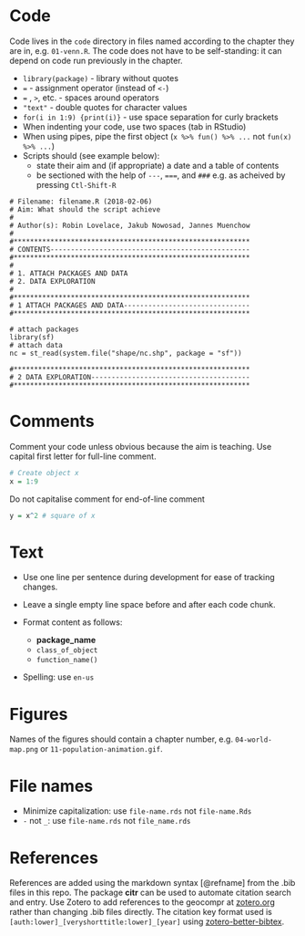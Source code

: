 # Code

Code lives in the `code` directory in files named according to the chapter they are in, e.g. `01-venn.R`.
The code does not have to be self-standing: it can depend on code run previously in the chapter.
        
- `library(package)` - library without quotes
- `=` - assignment operator (instead of `<-`)
- ` = ` , ` > `, etc. - spaces around operators
- `"text"` - double quotes for character values
- `for(i in 1:9) {print(i)}` - use space separation for curly brackets
- When indenting your code, use two spaces (tab in RStudio)
- When using pipes, pipe the first object (`x %>% fun() %>% ...` not `fun(x) %>% ...`)
- Scripts should (see example below): 
  - state their aim and (if appropriate) a date and a table of contents
  - be sectioned with the help of `---`, `===`, and `###` e.g. as acheived by pressing `Ctl-Shift-R`

```
# Filename: filename.R (2018-02-06)
# Aim: What should the script achieve
#
# Author(s): Robin Lovelace, Jakub Nowosad, Jannes Muenchow
#
#**********************************************************
# CONTENTS-------------------------------------------------
#**********************************************************
#
# 1. ATTACH PACKAGES AND DATA
# 2. DATA EXPLORATION
#
#**********************************************************
# 1 ATTACH PACKAGES AND DATA-------------------------------
#**********************************************************

# attach packages
library(sf)
# attach data
nc = st_read(system.file("shape/nc.shp", package = "sf"))

#**********************************************************
# 2 DATA EXPLORATION---------------------------------------
#**********************************************************
```

# Comments

Comment your code unless obvious because the aim is teaching.
Use capital first letter for full-line comment.

```r
# Create object x
x = 1:9
```

Do not capitalise comment for end-of-line comment

```r
y = x^2 # square of x
```

# Text

- Use one line per sentence during development for ease of tracking changes.
- Leave a single empty line space before and after each code chunk.
- Format content as follows: 
    - **package_name**
    - `class_of_object`
    - `function_name()`

- Spelling: use `en-us`

# Figures

Names of the figures should contain a chapter number, e.g. `04-world-map.png` or `11-population-animation.gif`.

# File names

- Minimize capitalization: use `file-name.rds` not `file-name.Rds`
- `-` not `_`: use `file-name.rds` not `file_name.rds`

# References

References are added using the markdown syntax [@refname] from the .bib files in this repo.
The package **citr** can be used to automate citation search and entry.
Use Zotero to add references to the geocompr at [zotero.org](https://www.zotero.org/groups/418217/energy-and-transport/items/collectionKey/9K6FRP6N/) rather than changing .bib files directly.
The citation key format used is `[auth:lower]_[veryshorttitle:lower]_[year]` using [zotero-better-bibtex](https://github.com/retorquere/zotero-better-bibtex).
